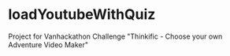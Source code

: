 # loadYoutubeWithQuiz
Project for Vanhackathon Challenge "Thinkific - Choose your own Adventure Video Maker"
